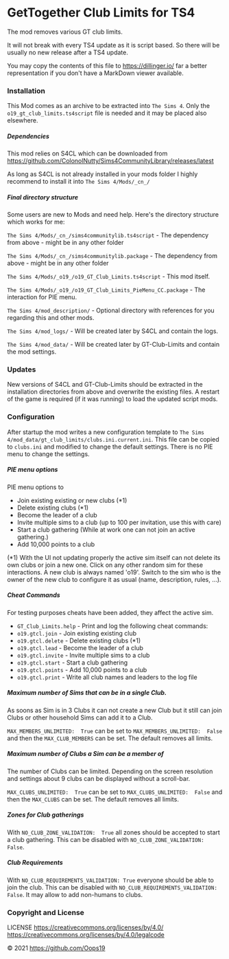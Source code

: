 #  GetTogether Club Limits for TS4
The mod removes various GT club limits.

It will not break with every TS4 update as it is script based. So there will be usually no new release after a TS4 update.

You may copy the contents of this file to https://dillinger.io/ far a better representation if you don't have a MarkDown viewer available.

### Installation
This Mod comes as an archive to be extracted into `The Sims 4`. Only the `o19_gt_club_limits.ts4script` file is needed and it may be placed also elsewhere.

##### Dependencies
This mod relies on S4CL which can be downloaded from https://github.com/ColonolNutty/Sims4CommunityLibrary/releases/latest

As long as S4CL is not already installed in your mods folder I highly recommend to install it into `The Sims 4/Mods/_cn_/`

##### Final directory structure
Some users are new to Mods and need help. Here's the directory structure which works for me:

`The Sims 4/Mods/_cn_/sims4communitylib.ts4script` - The dependency from above - might be in any other folder

`The Sims 4/Mods/_cn_/sims4communitylib.package` - The dependency from above - might be in any other folder

`The Sims 4/Mods/_o19_/o19_GT_Club_Limits.ts4script` - This mod itself.

`The Sims 4/Mods/_o19_/o19_GT_Club_Limits_PieMenu_CC.package` - The interaction for PIE menu.

`The Sims 4/mod_description/` - Optional directory with references for you regarding this and other mods.

`The Sims 4/mod_logs/` - Will be created later by S4CL and contain the logs.

`The Sims 4/mod_data/` - Will be created later by GT-Club-Limits and contain the mod settings.

### Updates
New versions of S4CL and GT-Club-Limits should be extracted in the installation directories from above and overwrite the existing files.
A restart of the game is required (if it was running) to load the updated script mods. 
 
### Configuration
After startup the mod writes a new configuration template to `The Sims 4/mod_data/gt_club_limits/clubs.ini.current.ini`. This file can be copied to `clubs.ini` and modified to change the default settings.
There is no PIE menu to change the settings.

##### PIE menu options
PIE menu options to
* Join existing existing or new clubs (*1)
* Delete existing clubs (*1)
* Become the leader of a club
* Invite multiple sims to a club (up to 100 per invitation, use this with care)
* Start a club gathering (While at work one can not join an active gathering.)
* Add 10,000 points to a club

(*1) With the UI not updating properly the active sim itself can not delete its own clubs or join a new one. Click on any other random sim for these interactions.
A new club is always named 'o19'. Switch to the sim who is the owner of the new club to configure it as usual (name, description, rules, ...).

##### Cheat Commands #####
For testing purposes cheats have been added, they affect the active sim.
* `GT_Club_Limits.help` - Print and log the following cheat commands:
* `o19.gtcl.join` - Join existing existing club
* `o19.gtcl.delete` - Delete existing clubs (*1)
* `o19.gtcl.lead` - Become the leader of a club
* `o19.gtcl.invite` - Invite multiple sims to a club
* `o19.gtcl.start` - Start a club gathering
* `o19.gtcl.points` - Add 10,000 points to a club
* `o19.gtcl.print` - Write all club names and leaders to the log file

##### Maximum number of Sims that can be in a single Club.
As soons as Sim is in 3 Clubs it can not create a new Club but it still can join Clubs or other household Sims can add it to a Club.

`MAX_MEMBERS_UNLIMITED:  True` can be set to `MAX_MEMBERS_UNLIMITED:  False` and then the `MAX_CLUB_MEMBERS` can be set. The default removes all limits.

##### Maximum number of Clubs a Sim can be a member of
The number of Clubs can be limited. Depending on the screen resolution and settings about 9 clubs can be displayed without a scroll-bar.

`MAX_CLUBS_UNLIMITED:  True` can be set to `MAX_CLUBS_UNLIMITED:  False` and then the `MAX_CLUBS` can be set. The default removes all limits.

##### Zones for Club gatherings
With `NO_CLUB_ZONE_VALIDATION:  True` all zones should be accepted to start a club gathering. This can be disabled with `NO_CLUB_ZONE_VALIDATION: False`.

##### Club Requirements
With `NO_CLUB_REQUIREMENTS_VALIDATION: True` everyone should be able to join the club. This can be disabled with `NO_CLUB_REQUIREMENTS_VALIDATION: False`. It may allow to add non-humans to clubs.

### Copyright and License
LICENSE https://creativecommons.org/licenses/by/4.0/ https://creativecommons.org/licenses/by/4.0/legalcode

© 2021 https://github.com/Oops19
